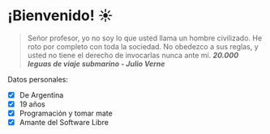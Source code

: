 # ¡Bienvenido! :sunny:

> Señor profesor, yo no soy lo que usted llama un hombre civilizado. He roto por completo con toda la sociedad. No obedezco a sus reglas, y usted no tiene el derecho de invocarlas nunca ante mí. ***20.000 leguas de viaje submarino - Julio Verne***

Datos personales:
- [x] De Argentina
- [x] 19 años
- [x] Programación y tomar mate
- [x] Amante del Software Libre

